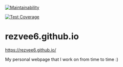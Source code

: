 [![Maintainability](https://api.codeclimate.com/v1/badges/abd53246e3f6bc4cb27c/maintainability)](https://codeclimate.com/github/rezvee6/rezvee6.github.io/maintainability)

[![Test Coverage](https://api.codeclimate.com/v1/badges/abd53246e3f6bc4cb27c/test_coverage)](https://codeclimate.com/github/rezvee6/rezvee6.github.io/test_coverage)
# rezvee6.github.io
https://rezvee6.github.io/

My personal webpage that I work on from time to time :)
